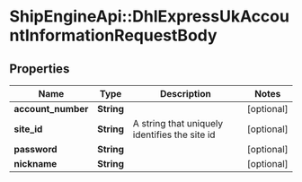# ShipEngineApi::DhlExpressUkAccountInformationRequestBody

## Properties
Name | Type | Description | Notes
------------ | ------------- | ------------- | -------------
**account_number** | **String** |  | [optional] 
**site_id** | **String** | A string that uniquely identifies the site id | [optional] 
**password** | **String** |  | [optional] 
**nickname** | **String** |  | [optional] 


